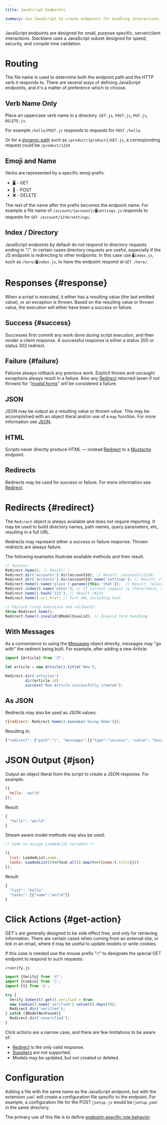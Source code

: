 ```yaml
---
title: JavaScript Endpoints

summary: Use JavaScript to create endpoints for handling interactions.
---
```


JavaScript endpoints are designed for small, purpose specific, server/client interactions.
Stacklane uses a JavaScript subset designed for speed, security, and compile time validation.

# Routing

The file name is used to determine both the endpoint path and the HTTP verb it responds to.
There are several ways of defining JavaScript endpoints, and it's a matter of preference which to choose.

## Verb Name Only

Place an uppercase verb name in a directory.
`GET.js`, `POST.js`, `PUT.js`, `DELETE.js`.

For example `/hello/POST.js` responds to requests for `POST /hello`.

Or for a [dynamic path](/🗄/Article/endpoints/dynamic.md) such as `/product/{product}/GET.js`,
a corresponding request could be `/product/1234`

## Emoji and Name

Verbs are represented by a specific emoji prefix.

- 🖥 - GET
- 📮 - POST
- ❌ - DELETE

The rest of the name after the prefix becomes the endpoint name.
For example a file name of `/account/{account}/🖥settings.js`
responds to requests for `GET /account/1234/settings`.

## Index / Directory

JavaScript endpoints by default do not respond to directory requests ending in "/".
In certain cases directory requests are useful, especially if the JS endpoint is redirecting to other endpoints.
In this case use `🖥index.js`, such as `/here/🖥index.js`, to have the endpoint respond at `GET /here/`.

# Responses {#response}

When a script is executed, it either has a resulting value (the last emitted value), or an exception is thrown.
Based on the resulting value or thrown value, the execution will either have been a success or failure.

## Success {#success}

Successes first commit any work done during script execution, and then render a client response.
A successful response is either a status 200 or status 302 redirect.

## Failure {#failure}

Failures always rollback any previous work.
Explicit throws and uncaught exceptions always result in a failure.
Also any [Redirect](#redirect) returned (even if not thrown) for
"[invalid forms](/🗄/Article/endpoints/forms.md)" will be considered a failure.

## JSON

JSON may be output as a resulting value or thrown value.
This may be accomplished with an object literal and/or use of a `map` function.
For more information see [JSON](#json).

## HTML

Scripts never directly produce HTML &mdash; instead [Redirect](#redirect)
to a [Mustache](/🗄/Article/endpoints/mustache.md) endpoint.

## Redirects

Redirects may be used for success or failure.
For more information see [Redirect](#redirect).

# Redirects {#redirect}

The `Redirect` object is always available and does not require importing.
It may be used to build directory names, path names, query parameters, etc,
resulting in a full URL.

Redirects may represent either a success or failure response.
Thrown redirects are always failure.

The following examples illustrate available methods and their result.

```javascript
// Success:
Redirect.home(); // Result: /
Redirect.dir('accounts').dir(accountId); // Result: /accounts/1234/
Redirect.dir('accounts').dir(accountId).name('settings'); // Result: /accounts/1234/settings
Redirect.home().name('place').params({this:'that'});  // Result: /place?this=that
Redirect.index().name('other'); // If current request is /here/there, result: /here/other
Redirect.home().hash('123'); // Result /#123
Redirect.home().url.href; // Full URL including host

// Failure (stop execution and rollback):
throw Redirect.home();
Redirect.home().invalid($ModelInvalid); // Invalid form handling
```

## With Messages

As a convenience to using the [Messages](/🗄/Article/scripting/messages.md) object directly,
messages may "go with" the redirect being built.
For example, after adding a new Article:

```javascript
import {Article} from '📦';

let article = new Article().title('New');

Redirect.dir('articles')
        .dir(article.id)
        .success('New Article successfully created');
```

## As JSON

Redirects may also be used as JSON values:

```javascript
({redirect: Redirect.home().success('Going Home')});
```

Resulting in:

```javascript
{"redirect": {"path":"/", "messages":[{"type":"success", "value": "Going Home"}]}
```

# JSON Output {#json}

Output an object literal from the script to create a JSON response.  For example:

```javascript
({
  hello: 'world'
});
```

Result:

```javascript
{
  "hello": "world"
}
```

Stream aware model methods may also be used:

```javascript
/* Code to assign LoadedList variable */

({
  list: LoadedList.name,
  tasks: LoadedList(()=>Task.all().map(t=>({name:t.title}}))
});
```

Result:

```javascript
{
  "list": "hello"
  "tasks": [{"name":"world"}]
}
```

# Click Actions {#get-action}

GET's are generally designed to be side effect free, and only for retrieving information.
There are certain cases when coming from an external site, or link in an email,
where it may be useful to update models or write cookies.

If this case is needed use the mouse prefix "🖱" to designate the special GET endpoint to respond to such requests:

```file-name
/🖱verify.js
```
```javascript
import {Verify} from '📦';
import {Cookie} from '🍪';
import {t} from '&';

try {
  Verify.token(t).get().verified = true;
  new Cookie().name('verified').value(t).days(30);
  Redirect.dir('verified');
} catch ($ModelNotFound){
  Redirect.dir('unverified');
}
```

Click actions are a narrow case, and there are few limitations to be aware of:

- [Redirect](#redirect) is the only valid response.
- [Suppliers](/🗄/Article/scripting/suppliers.md) are not supported.
- Models may be updated, but not created or deleted.

# Configuration

Adding a file with the same name as the JavaScript endpoint, but with 
the extension `yaml` will create a configuration file specific to the endpoint.
For example, a configuration file for the POST `📮setup.js` would be `📮setup.yaml` in the same directory.

The primary use of this file is to define 
[endpoint-specific role behavior](/🗄/Article/users/roles.md#endpoint).
